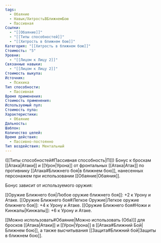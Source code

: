 ```yaml
---
tags:
  - Обаяние
  - Навык/ХитростьВБлижнемБою
  - Пассивная
Ссылки:
  - "[[Обаяние]]"
  - "[[Типы способностей]]"
  - "[[Хитрость в ближнем бою]]"
Категория: "[[Хитрость в ближнем бою]]"
Стоимость: "5"
Уровни:
  - "[[Лицом к Лицу 2]]"
Связанные навыки:
  - "[[Лицом к Лицу 2]]"
Стоимость выкупа: 
Источник:
  - Психика
Тип способности:
  - Пассивная
Время применения: 
Стоимость применения: 
Используемый пул: 
Стоимость пула: 
Характеристики:
  - Обаяние
Дальность: 
Шаблон: 
Количество целей: 
Время действия:
  - Пассивно-постоянно
Тип воздействия: Ментальный
---
```

([[Типы способностей#Пассивная способность|П]]) Бонус к броскам [[Атака|Атаки]] и [[Урон|Урона]] от фронтальных [[Атака|Атак]] по противнику [[Атака#Ближнего боя|в ближнем бою]], нанесенных персонажем при использовании [[Обаяние|Обаяния]].

Бонус зависит от используемого оружия:

[[Оружие Ближнего боя|Любое оружие ближнего боя]]: +2 к Урону и Атаке.
[[Оружие Ближнего боя#Легкое Оружие|Легкое оружие ближнего боя]]: +4 к Урону и Атаке.
[[Оружие Ближнего боя#Ножи и Кинжалы|Кинжалы]]: +6 к Урону и Атаке. 

[[Можно использовать#Обаяние|Можно использовать (Оба)]] для бросков [[Атака|Атаки]] и [[Урон|Урона]] в [[Атака#Ближний Бой|Ближнем бою]], а также высчитывания [[Защита#Ближний бой|Защиты в ближнем бою]].